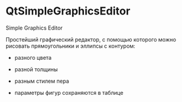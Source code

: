 # QtSimpleGraphicsEditor
Simple Graphics Editor

Простейший графический редактор, с помощью которого можно рисовать прямоугольники и эллипсы с контуром:
- разного цвета
- разной толщины
- разным стилем пера

- параметры фигур сохраняются в таблице

